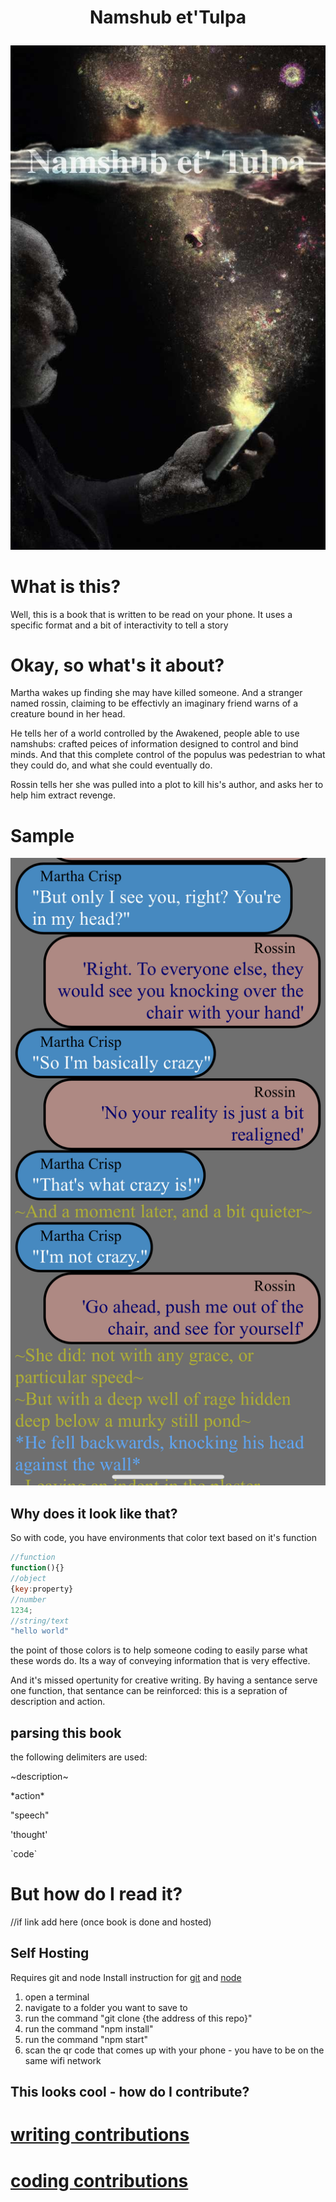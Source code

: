 <h1 align="center">


Namshub et'Tulpa
</h1>

<p align="center">

  <img src="coverart.jpg" alt="cover art" />
</p>


# What is this?

Well, this is a book that is written to be read on your phone.
It uses a specific format and a bit of interactivity to tell a story

# Okay, so what's it about?

Martha wakes up finding she may have killed someone.
And a stranger named rossin, claiming to be effectivly an imaginary friend warns of a creature bound in her head.

He tells her of a world controlled by the Awakened, people able to use namshubs: crafted peices of information designed to control and bind minds.
And that this complete control of the populus was pedestrian to what they could do, and what she could eventually do. 

Rossin tells her she was pulled into a plot to kill his's author, and asks her to help him extract revenge.



# Sample 

![example](sample.jpg)



## Why does it look like that?
So with code, you have environments that color text based on it's function
```js
//function
function(){}
//object
{key:property}
//number
1234;
//string/text
"hello world"
```
the point of those colors is to help someone coding to easily parse what these words do.
Its a way of conveying information that is very effective.

And it's missed opertunity for creative writing.
By having a sentance serve one function, that sentance can be reinforced: this is a sepration of description and action.

## parsing this book

the following delimiters are used:

\~description\~

\*action\*

\"speech\"

\'thought\'

\`code\`



# But how do I read it?

//if link add here (once book is done and hosted)

## Self Hosting

  Requires git and node
    Install instruction for [git](https://github.com/git-guides/install-git) and [node](https://docs.npmjs.com/downloading-and-installing-node-js-and-npm)

  1. open a terminal
  2. navigate to a folder you want to save to
  3. run the command "git clone {the address of this repo}"
  4. run the command "npm install"
  5. run the command "npm start"
  6. scan the qr code that comes up with your phone
    - you have to be on the same wifi network

## This looks cool - how do I contribute?

# [writing contributions](contributions_writing.md)
# [coding contributions](contributions_coding.md)

